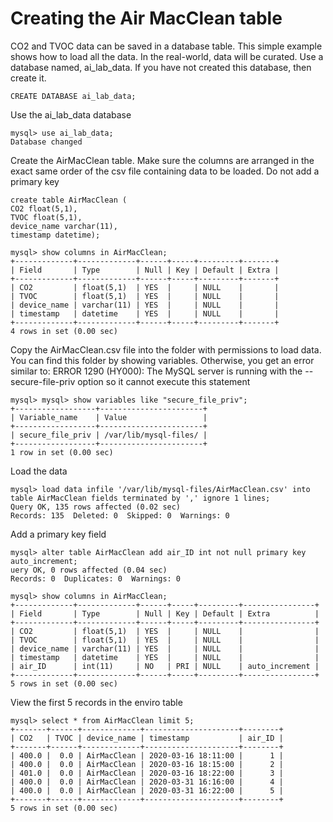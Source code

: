<h1>Creating the Air MacClean table</h1>

CO2 and TVOC data can be saved in a database table.  This simple example shows how to load all the data.  In the real-world, data will be curated.  Use a database named, ai_lab_data.  If you have not created this database, then create it.

```
CREATE DATABASE ai_lab_data;
```

Use the ai_lab_data database

```
mysql> use ai_lab_data;
Database changed
```

Create the AirMacClean table.  Make sure the columns are arranged in the exact same order of the csv file containing data to be loaded.  Do not add a primary key

```
create table AirMacClean (
CO2 float(5,1),
TVOC float(5,1),
device_name varchar(11),
timestamp datetime);

mysql> show columns in AirMacClean;
+-------------+-------------+------+-----+---------+-------+
| Field       | Type        | Null | Key | Default | Extra |
+-------------+-------------+------+-----+---------+-------+
| CO2         | float(5,1)  | YES  |     | NULL    |       |
| TVOC        | float(5,1)  | YES  |     | NULL    |       |
| device_name | varchar(11) | YES  |     | NULL    |       |
| timestamp   | datetime    | YES  |     | NULL    |       |
+-------------+-------------+------+-----+---------+-------+
4 rows in set (0.00 sec)

```

Copy the AirMacClean.csv file into the folder with permissions to load data.  You can find this folder by showing variables.  Otherwise, you get an error similar to:  ERROR 1290 (HY000): The MySQL server is running with the --secure-file-priv option so it cannot execute this statement

```
mysql> mysql> show variables like "secure_file_priv";
+------------------+-----------------------+
| Variable_name    | Value                 |
+------------------+-----------------------+
| secure_file_priv | /var/lib/mysql-files/ |
+------------------+-----------------------+
1 row in set (0.00 sec)
```

Load the data

```
mysql> load data infile '/var/lib/mysql-files/AirMacClean.csv' into table AirMacClean fields terminated by ',' ignore 1 lines;
Query OK, 135 rows affected (0.02 sec)
Records: 135  Deleted: 0  Skipped: 0  Warnings: 0
```

Add a primary key field

```
mysql> alter table AirMacClean add air_ID int not null primary key auto_increment;
uery OK, 0 rows affected (0.04 sec)
Records: 0  Duplicates: 0  Warnings: 0

mysql> show columns in AirMacClean;
+-------------+-------------+------+-----+---------+----------------+
| Field       | Type        | Null | Key | Default | Extra          |
+-------------+-------------+------+-----+---------+----------------+
| CO2         | float(5,1)  | YES  |     | NULL    |                |
| TVOC        | float(5,1)  | YES  |     | NULL    |                |
| device_name | varchar(11) | YES  |     | NULL    |                |
| timestamp   | datetime    | YES  |     | NULL    |                |
| air_ID      | int(11)     | NO   | PRI | NULL    | auto_increment |
+-------------+-------------+------+-----+---------+----------------+
5 rows in set (0.00 sec)

```

View the first 5 records in the enviro table

```
mysql> select * from AirMacClean limit 5;
+-------+------+-------------+---------------------+--------+
| CO2   | TVOC | device_name | timestamp           | air_ID |
+-------+------+-------------+---------------------+--------+
| 400.0 |  0.0 | AirMacClean | 2020-03-16 18:11:00 |      1 |
| 400.0 |  0.0 | AirMacClean | 2020-03-16 18:15:00 |      2 |
| 401.0 |  0.0 | AirMacClean | 2020-03-16 18:22:00 |      3 |
| 400.0 |  0.0 | AirMacClean | 2020-03-31 16:16:00 |      4 |
| 400.0 |  0.0 | AirMacClean | 2020-03-31 16:22:00 |      5 |
+-------+------+-------------+---------------------+--------+
5 rows in set (0.00 sec)
```

